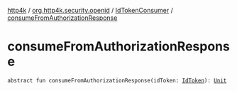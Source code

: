 [http4k](../../index.md) / [org.http4k.security.openid](../index.md) / [IdTokenConsumer](index.md) / [consumeFromAuthorizationResponse](./consume-from-authorization-response.md)

# consumeFromAuthorizationResponse

`abstract fun consumeFromAuthorizationResponse(idToken: `[`IdToken`](../-id-token/index.md)`): `[`Unit`](https://kotlinlang.org/api/latest/jvm/stdlib/kotlin/-unit/index.html)